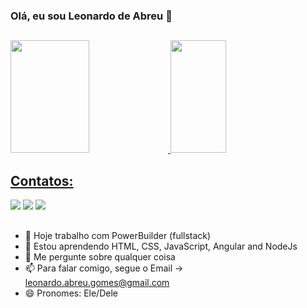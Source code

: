 ### Olá, eu sou Leonardo de Abreu 👋
##

<div>
<a href="https://github.com/seu-usuário-aqui">
<img width="50%" height="180em" src="https://github-readme-stats.vercel.app/api?username=labreu22&show_icons=true&theme=dracula&include_all_commits=true&count_private=true"/>
<img width="42%" height="180em" src="https://github-readme-stats.vercel.app/api/top-langs/?username=labreu22&layout=compact&langs_count=7&theme=dracula"/>
</div>

## Contatos:
<div>
<a href="https://www.linkedin.com/in/seu-usuário-linkedln-aqui" target="_blank"><img src="https://img.shields.io/badge/-LinkedIn-%230077B5?style=for-the-badge&logo=linkedin&logoColor=white" target="_blank"></a> 
<a href = "mailto:contato@seu-usuário-aqui"><img src="https://img.shields.io/badge/Gmail-D14836?style=for-the-badge&logo=gmail&logoColor=white" target="_blank"></a>
<a href="https://instagram.com/leonardo.abreu.gomes" target="_blank"><img src="https://img.shields.io/badge/-Instagram-%23E4405F?style=for-the-badge&logo=instagram&logoColor=white" target="_blank"></a>
</div>

##
- 🔭 Hoje trabalho com PowerBuilder (fullstack)
- 🌱 Estou aprendendo HTML, CSS, JavaScript, Angular and NodeJs
- 💬 Me pergunte sobre qualquer coisa
- 📫 Para falar comigo, segue o Email -> leonardo.abreu.gomes@gmail.com
- 😄 Pronomes: Ele/Dele


